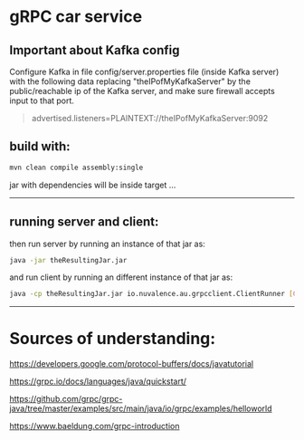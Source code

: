 # gRPC car service

## Important about Kafka config
Configure Kafka in file config/server.properties file (inside Kafka server)
with the following data replacing "theIPofMyKafkaServer" by the public/reachable ip of the Kafka server, and make sure firewall accepts input to that port.
> advertised.listeners=PLAINTEXT://theIPofMyKafkaServer:9092

## build with:
```bash
mvn clean compile assembly:single
```

jar with dependencies will be inside target ...
___
## running server and client:

then run server by running an instance of that jar as:
```bash
java -jar theResultingJar.jar
```

and run client by running an different instance of that jar as:
```bash
java -cp theResultingJar.jar io.nuvalence.au.grpcclient.ClientRunner [CarID] [CarMessage]
```

___
# Sources of understanding:
https://developers.google.com/protocol-buffers/docs/javatutorial

https://grpc.io/docs/languages/java/quickstart/

https://github.com/grpc/grpc-java/tree/master/examples/src/main/java/io/grpc/examples/helloworld

https://www.baeldung.com/grpc-introduction

